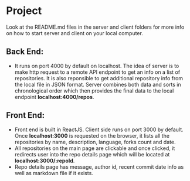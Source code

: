 # Project
Look at the README.md files in the server and client folders for more info on how to start server and client on your local computer.

## Back End:
- It runs on port 4000 by default on localhost. The idea of server is to make http request to a remote API endpoint to get an info on a list of repositories. It is also reponsible to get additional repository info from the local file in JSON format. Server combines both data and sorts in chronological order which then provides the final data to the local endpoint **localhost:4000/repos**.

## Front End:
- Front end is built in ReactJS. Client side runs on port 3000 by default. Once **localhost:3000** is requested on the browser, it lists all the repositories by name, description, language, forks count and date.
- All repositories on the main page are clickable and once clicked, it redirects user into the repo details page which will be located at **localhost:3000/:repoId**.
- Repo details page has message, author id, recent commit date info as well as markdown file if it exists.
